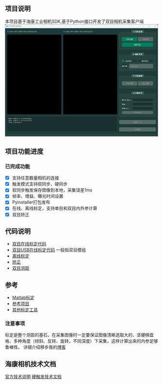 ## 项目说明
本项目基于海康工业相机SDK,基于Python接口开发了双目相机采集客户端
![alt text](image-6.png)

## 项目功能进度
### 已完成功能
- [x] 支持任意数量相机的连接
- [x] 触发模式支持软同步、硬同步
- [x] 软同步触发保存图像到本地，采集误差1ms
- [x] 帧率、增益、曝光时间设置
- [x] Pyinstaller打包发布
- [x] 在线、离线标定，支持单目和双目内外参计算
- [x] 双目矫正

## 代码说明
- [双目在线标定代码](calibrate_dua.py)
- [双目USB在线标定代码](calibrate_sig.py)  一般指双目模组
- [离线标定](calibrate_local.py)
- [矫正](stereo_rectification.py)
- [双目测距]()

## 参考
- [Matlab标定](https://blog.csdn.net/weixin_43956351/article/details/94394892)
- [参考项目](https://github.com/TemugeB/python_stereo_camera_calibrate#)
- [其他标定工具](https://github.com/ethz-asl/kalibr)
  
### 注意事项
标定是整个测距的基石，在采集图像时一定要保证图像清晰选取大的、坚硬棋盘格、多种角度（倾斜、反转、旋转，不同深度）下采集，这样计算出来的内参足够鲁棒性。
详细介绍移步我的[博客](https://blog.csdn.net/Colin_xuan?type=blog)

## 海康相机技术文档
[官方技术说明](https://www.hikrobotics.com/cn/machinevision/visionproduct?typeId=27&id=249&pageNumber=1&pageSize=20&showEol=false)
[硬触发技术文档](开发说明.md)





